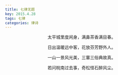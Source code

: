 ```yaml
---
title: 七律无题
key: 2015.4.28
tags: 七律
categories: 律诗
---
```


<p align="center">太平城里度闲身，满鼻茶香满目春。
</p>
<p align="center">日出温暖远中客，花放芬芳野外人。
</p>
<p align="center">一山一景风光美，三寨三俗典故真。
</p>
<p align="center">若问皖南过去事，奇松怪石醉风尘。
</p>
